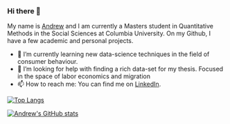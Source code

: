 ### Hi there 👋

My name is [Andrew](https://ael2193.github.io/) and I am currently a Masters student in Quantitative Methods in the Social Sciences at Columbia University. On my Github, I have a few academic and personal projects. 


- 🌱 I’m currently learning new data-science techniques in the field of consumer behaviour.
- 🤔 I’m looking for help with finding a rich data-set for my thesis. Focused in the space of labor economics and migration
- 📫 How to reach me: You can find me on [LinkedIn](https://www.linkedin.com/in/andrewedwardlai/).




[![Top Langs](https://github-readme-stats.vercel.app/api/top-langs/?username=ael2193)](https://github.com/ael2193/github-readme-stats)



[![Andrew's GitHub stats](https://github-readme-stats.vercel.app/api?username=ael2193)](https://github.com/ael2193/github-readme-stats)
